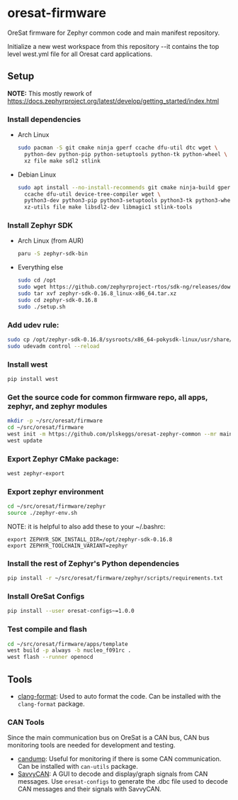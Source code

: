 # oresat-firmware

OreSat firmware for Zephyr common code and main manifest repository.

Initialize a new west workspace from this repository --it contains the top level west.yml file for all Oresat card applications.

## Setup

**NOTE:** This mostly rework of https://docs.zephyrproject.org/latest/develop/getting_started/index.html

### Install dependencies

- Arch Linux

    ```bash
    sudo pacman -S git cmake ninja gperf ccache dfu-util dtc wget \
      python-dev python-pip python-setuptools python-tk python-wheel \
      xz file make sdl2 stlink
    ```

- Debian Linux

    ```bash
    sudo apt install --no-install-recommends git cmake ninja-build gperf \
      ccache dfu-util device-tree-compiler wget \
      python3-dev python3-pip python3-setuptools python3-tk python3-wheel \
      xz-utils file make libsdl2-dev libmagic1 stlink-tools
    ```

### Install Zephyr SDK

- Arch Linux (from AUR)

    ```bash
    paru -S zephyr-sdk-bin
    ```

- Everything else

    ```bash
    sudo cd /opt
    sudo wget https://github.com/zephyrproject-rtos/sdk-ng/releases/download/v0.16.8/zephyr-sdk-0.16.8_linux-x86_64.tar.xz
    sudo tar xvf zephyr-sdk-0.16.8_linux-x86_64.tar.xz
    sudo cd zephyr-sdk-0.16.8
    sudo ./setup.sh
    ```

### Add udev rule:

```bash
sudo cp /opt/zephyr-sdk-0.16.8/sysroots/x86_64-pokysdk-linux/usr/share/openocd/contrib/60-openocd.rules /etc/udev/rules.d
sudo udevadm control --reload
```

### Install west

```bash
pip install west
```

### Get the source code for common firmware repo, all apps, zephyr, and zephyr modules

```bash
mkdir -p ~/src/oresat/firmware
cd ~/src/oresat/firmware
west init -m https://github.com/plskeggs/oresat-zephyr-common --mr main
west update
```

### Export Zephyr CMake package:

```bash
west zephyr-export
```

### Export zephyr environment

```bash
cd ~/src/oresat/firmware/zephyr
source ./zephyr-env.sh
```
NOTE: it is helpful to also add these to your ~/.bashrc:
```
export ZEPHYR_SDK_INSTALL_DIR=/opt/zephyr-sdk-0.16.8
export ZEPHYR_TOOLCHAIN_VARIANT=zephyr
```

### Install the rest of Zephyr's Python dependencies

```bash
pip install -r ~/src/oresat/firmware/zephyr/scripts/requirements.txt
```

### Install OreSat Configs

```bash
pip install --user oresat-configs~=1.0.0
```

### Test compile and flash

```bash
cd ~/src/oresat/firmware/apps/template
west build -p always -b nucleo_f091rc .
west flash --runner openocd
```

## Tools

- [clang-format]: Used to auto format the code. Can be installed with
  the `clang-format` package.

### CAN Tools

Since the main communication bus on OreSat is a CAN bus, CAN bus monitoring
tools are needed for development and testing.

- [candump]: Useful for monitoring if there is some CAN communication. Can be
  installed with `can-utils` package.
- [SavvyCAN]: A GUI to decode and display/graph signals from CAN messages.
  Use `oresat-configs` to generate the .dbc file used to decode CAN messages
  and their signals with SavvyCAN.

[clang-format]:https://clang.llvm.org/docs/ClangFormat.html
[candump]:https://manpages.debian.org/testing/can-utils/candump.1.en.html
[SavvyCAN]:https://github.com/collin80/SavvyCAN
